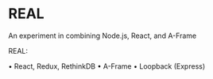 # REAL

An experiment in combining Node.js, React, and A-Frame

REAL:

• React, Redux, RethinkDB
• A-Frame
• Loopback (Express)
